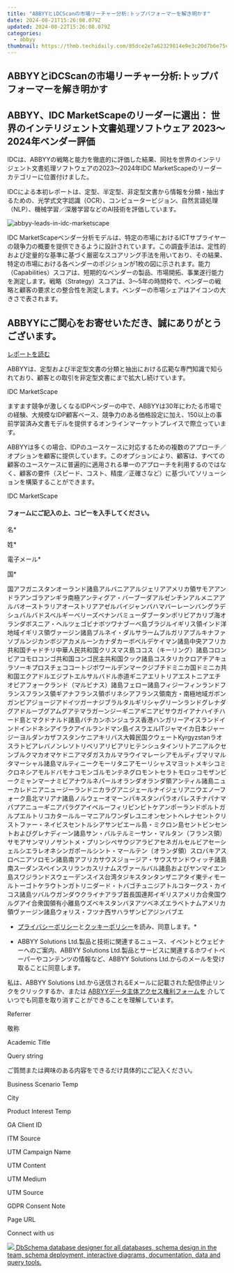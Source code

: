 ```yaml
---
title: "ABBYYとiDCScanの市場リーチャー分析:トップパフォーマーを解き明かす"
date: 2024-08-21T15:26:08.079Z
updated: 2024-08-22T15:26:08.079Z
categories:
  - abbyy
thumbnail: https://thmb.techidaily.com/85dce2e7a62329814e9e3c20d7b6e75c4ef84f34c3e72508a64214321a25f133.jpg
---
```


## ABBYYとiDCScanの市場リーチャー分析:トップパフォーマーを解き明かす

## ABBYY、IDC MarketScapeのリーダーに選出： 世界のインテリジェント文書処理ソフトウェア 2023～2024年ベンダー評価 

IDCは、ABBYYの戦略と能力を徹底的に評価した結果、同社を世界のインテリジェント文書処理ソフトウェアの2023～2024年IDC MarketScapeのリーダーカテゴリーに位置付けました。 

IDCによる本初レポートは、定型、半定型、非定型文書から情報を分類・抽出するための、光学式文字認識（OCR）、コンピュータービジョン、自然言語処理（NLP）、機械学習／深層学習などのAI技術を評価しています。 

![abbyy-leads-in-idc-marketscape](https://content.abbyy.com/-/media/project/abbyy/abbyy/insights/resource-center/content-images/abbyy-leads-in-idc-marketscape-pic.png?h=704&w=800)

IDC MarketScapeベンダー分析モデルは、特定の市場におけるICTサプライヤーの競争力の概要を提供できるように設計されています。この調査手法は、定性的および定量的な基準に基づく厳密なスコアリング手法を用いており、その結果、特定の市場における各ベンダーのポジションが1枚の図に示されます。能力（Capabilities）スコアは、短期的なベンダーの製品、市場開拓、事業遂行能力を測定します。戦略（Strategy）スコアは、3～5年の時間枠で、ベンダーの戦略と顧客の要求との整合性を測定します。ベンダーの市場シェアはアイコンの大きさで表されます。 

## ABBYYにご関心をお寄せいただき、誠にありがとうございます。

[レポートを読む](https://global.abbyy.com/hubfs/documents/content/IDC-MarketScape-Worldwide-Intelligent-Document-Processing-Software-2023-2024-Vendor-Assessment.pdf "Read the report") 

ABBYYは、定型および半定型文書の分類と抽出における広範な専門知識で知られており、顧客との取引を非定型文書にまで拡大し続けています。

IDC MarketScape

ますます競争が激しくなるIDPベンダーの中で、ABBYYは30年にわたる市場での経験、大規模なIDP顧客ベース、競争力のある価格設定に加え、150以上の事前学習済み文書モデルを提供するオンラインマーケットプレイスで際立っています。

ABBYYは多くの場合、IDPのユースケースに対応するための複数のアプローチ／オプションを顧客に提供しています。このオプションにより、顧客は、すべての顧客のユースケースに普遍的に適用される単一のアプローチを利用するのではなく、顧客の要件（スピード、コスト、精度／正確さなど）に基づいてソリューションを構築することができます。

IDC MarketScape

#### フォームにご記入の上、コピーを入手してください。 

名\*

姓\*

電子メール\*

国\*

国アフガニスタンオーランド諸島アルバニアアルジェリアアメリカ領サモアアンドラアンゴラアンギラ南極アンティグア・バーブーダアルゼンチンアルメニアアルバオーストラリアオーストリアアゼルバイジャンバハマバーレーンバングラデシュバルバドスベルギーベリーズベナンバミューダブータンボリビアカリブ海オランダボスニア・ヘルツェゴビナボツワナブーベ島ブラジルイギリス領インド洋地域イギリス領ヴァージン諸島ブルネイ・ダルサラームブルガリアブルキナファソブルンジカンボジアカメルーンカナダカーボベルデケイマン諸島中央アフリカ共和国チャドチリ中華人民共和国クリスマス島ココス（キーリング）諸島コロンビアコモロコンゴ共和国コンゴ民主共和国クック諸島コスタリカクロアチアキュラソーキプロスチェココートジボワールデンマークジブチドミニカ国ドミニカ共和国エクアドルエジプトエルサルバドル赤道ギニアエリトリアエストニアエチオピアフォークランド（マルビナス）諸島フェロー諸島フィジーフィンランドフランスフランス領ギアナフランス領ポリネシアフランス領南方・南極地域ガボンガンビアジョージアドイツガーナジブラルタルギリシャグリーンランドグレナダグアドループグアムグアテマラガーンジーギニアギニアビサウガイアナハイチハード島とマクドナルド諸島バチカンホンジュラス香港ハンガリーアイスランドインドインドネシアイラクアイルランドマン島イスラエルITジャマイカ日本ジャージーヨルダンカザフスタンケニアキリバス大韓民国クウェートKyrgyzstanラオスラトビアレバノンレソトリベリアリビアリヒテンシュタインリトアニアルクセンブルクマカオマケドニアマダガスカルマラウイマレーシアモルディブマリマルタマーシャル諸島マルティニークモーリタニアモーリシャスマヨットメキシコミクロネシアモルドバモナコモンゴルモンテネグロモントセラトモロッコモザンビークミャンマーナミビアナウルネパールオランダオランダ領アンティル諸島ニューカレドニアニュージーランドニカラグアニジェールナイジェリアニウエノーフォーク島北マリアナ諸島ノルウェーオマーンパキスタンパラオパレスチナパナマパプアニューギニアパラグアイペルーフィリピンピトケアンポーランドポルトガルプエルトリコカタールルーマニアルワンダレユニオンセントヘレナセントクリストファー・ネイビスセントルシアサンピエール島・ミクロン島セントビンセントおよびグレナディーン諸島サン・バルテルミーサン・マルタン（フランス領）サモアサンマリノサントメ・プリンシペサウジアラビアセネガルセルビアセーシェルシエラレオネシンガポールシント・マールテン（オランダ領）スロバキアスロベニアソロモン諸島南アフリカサウスジョージア・サウスサンドウィッチ諸島南スーダンスペインスリランカスリナムスヴァールバル諸島およびヤンマイエン島スワジランドスウェーデンスイス台湾タジキスタンタンザニアタイ東ティモールトーゴトケラウトンガトリニダード・トバゴチュニジアトルコタークス・カイコス諸島ツバルウガンダウクライナアラブ首長国連邦イギリスアメリカ合衆国ウルグアイ合衆国領有小離島ウズベキスタンバヌアツベネズエラベトナムアメリカ領ヴァージン諸島ウォリス・フツナ西サハラザンビアジンバブエ

* [プライバシーポリシー](https://tools.techidaily.com/abbyy/products/)と[クッキーポリシー](https://tools.techidaily.com/abbyy/products/)を読み、同意します。\*

* ABBYY Solutions Ltd.製品と技術に関連するニュース、イベントとウェビナーへのご案内、ABBYY Solutions Ltd.製品とサービスに関連するホワイトペーパーやコンテンツの情報など、ABBYY Solutions Ltd.からのメールを受け取ることに同意します。  
    
私は、ABBYY Solutions Ltd.から送信されるEメールに記載された配信停止リンクをクリックするか、または [ABBYYデータ主体アクセス権利フォームを](https://tools.techidaily.com/abbyy/products/) 介していつでも同意を取り消すことができることを理解しています。

Referrer

敬称

Academic Title

Query string

ご質問または興味のある内容をできるだけ具体的にご記入ください。

Business Scenario Temp

City

Product Interest Temp

GA Client ID

ITM Source

UTM Campaign Name

UTM Content

UTM Medium

UTM Source

GDPR Consent Note

Page URL

Connect with us

<ins class="adsbygoogle"
     style="display:block"
     data-ad-format="autorelaxed"
     data-ad-client="ca-pub-7571918770474297"
     data-ad-slot="1223367746"></ins>



<ins class="adsbygoogle"
     style="display:block"
     data-ad-client="ca-pub-7571918770474297"
     data-ad-slot="8358498916"
     data-ad-format="auto"
     data-full-width-responsive="true"></ins>

<!-- affiliate ads begin -->
<a href="https://shop.dbschema.com/order/checkout.php?PRODS=19867419&QTY=1&AFFILIATE=108875&CART=1"> <img src="https://secure.avangate.com/images/merchant/176b22bab4e94a28619ca2433b2ef241/products/1_icon256.png" border="0">
DbSchema database designer for all databases, schema design in the team, schema deployment, interactive diagrams, documentation, data and query tools. </a>
<!-- affiliate ads end -->
